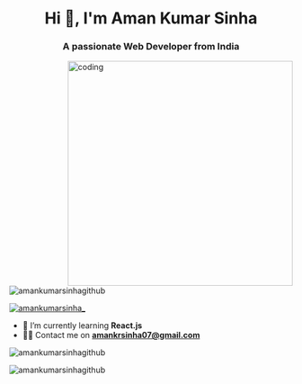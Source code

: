 <h1 align="center">Hi 👋, I'm Aman Kumar Sinha</h1>
<h3 align="center">A passionate Web Developer from India</h3>

<img
  align="right"
  alt="coding"
  width="400px"
  src="https://camo.githubusercontent.com/c1dcb74cc1c1835b1d716f5051499a2814c683c806b15f04b0eba492863703e9/68747470733a2f2f63646e2e6472696262626c652e636f6d2f75736572732f3733303730332f73637265656e73686f74732f363538313234332f6176656e746f2e676966"
/>

<p align="left">
  <img
    src="https://komarev.com/ghpvc/?username=amankumarsinhagithub&label=Profile%20views&color=0e75b6&style=flat"
    alt="amankumarsinhagithub"
  />
</p>

<p align="left">
  <a href="https://twitter.com/amankumarsinha_" target="blank"
    ><img
      src="https://img.shields.io/twitter/follow/amankumarsinha_?logo=twitter&style=for-the-badge"
      alt="amankumarsinha_"
  /></a>
</p>

- 🌱 I’m currently learning **React.js** 
- 👨‍💻 Contact me on **amankrsinha07@gmail.com**


<p>
  <img
    align="center"
    src="https://github-readme-stats.vercel.app/api/top-langs?username=amankumarsinhagithub&show_icons=true&locale=en&layout=compact"
    alt="amankumarsinhagithub"
  />
</p>



<p>
  <img
    align="center"
    src="https://github-readme-streak-stats.herokuapp.com/?user=amankumarsinhagithub&"
    alt="amankumarsinhagithub"
  />
</p>
